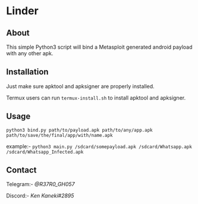 # Linder

## About

This simple Python3 script will bind a Metasploit generated android payload with any other apk.

## Installation

Just make sure apktool and apksigner are properly installed.

Termux users can run `termux-install.sh` to install apktool and apksigner.


## Usage

`python3 bind.py path/to/payload.apk path/to/any/app.apk path/to/save/the/final/app/with/name.apk`

example:- `python3 main.py /sdcard/somepayload.apk /sdcard/Whatsapp.apk /sdcard/Whatsapp_Infected.apk`

## Contact

Telegram:- *@R37R0_GH057*

Discord:- *Ken Kaneki#2895*
